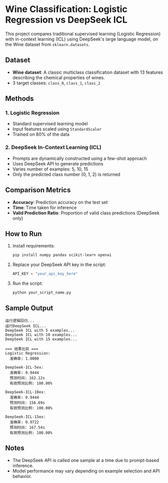 # Wine Classification: Logistic Regression vs DeepSeek ICL

This project compares traditional supervised learning (Logistic Regression) with in-context learning (ICL) using DeepSeek's large language model, on the Wine dataset from `sklearn.datasets`.

## Dataset

- **Wine dataset**: A classic multiclass classification dataset with 13 features describing the chemical properties of wines.
- 3 target classes: `class_0`, `class_1`, `class_2`

## Methods

### 1. Logistic Regression
- Standard supervised learning model
- Input features scaled using `StandardScaler`
- Trained on 80% of the data

### 2. DeepSeek In-Context Learning (ICL)
- Prompts are dynamically constructed using a few-shot approach
- Uses DeepSeek API to generate predictions
- Varies number of examples: 5, 10, 15
- Only the predicted class number (0, 1, 2) is returned

## Comparison Metrics

- **Accuracy**: Prediction accuracy on the test set
- **Time**: Time taken for inference
- **Valid Prediction Ratio**: Proportion of valid class predictions (DeepSeek only)

## How to Run

1. Install requirements:

   ```bash
   pip install numpy pandas scikit-learn openai
   ```

2. Replace your DeepSeek API key in the script:

   ```python
   API_KEY = "your_api_key_here"
   ```

3. Run the script:

   ```bash
   python your_script_name.py
   ```

## Sample Output

```
运行逻辑回归...
运行DeepSeek ICL...
DeepSeek ICL with 5 examples...
DeepSeek ICL with 10 examples...
DeepSeek ICL with 15 examples...

=== 结果比较 ===
Logistic Regression:
  准确率: 1.0000

DeepSeek-ICL-5ex:
  准确率: 0.9444
  预测时间: 162.12s
  有效预测比例: 100.00%

DeepSeek-ICL-10ex:
  准确率: 0.9444
  预测时间: 156.69s
  有效预测比例: 100.00%

DeepSeek-ICL-15ex:
  准确率: 0.9722
  预测时间: 167.54s
  有效预测比例: 100.00%
```

## Notes

* The DeepSeek API is called one sample at a time due to prompt-based inference.
* Model performance may vary depending on example selection and API behavior.




